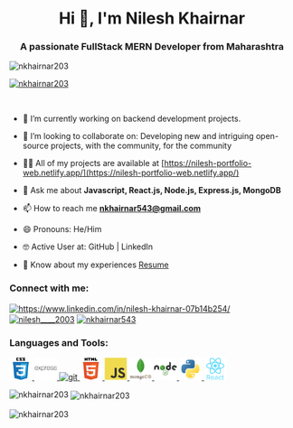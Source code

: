 <h1 align="center">Hi 👋, I'm Nilesh Khairnar</h1>
<h3 align="center">A passionate FullStack MERN Developer from Maharashtra</h3>

<p align="left"> <img src="https://komarev.com/ghpvc/?username=nkhairnar203&label=Profile%20views&color=0e75b6&style=flat" alt="nkhairnar203" /> </p>

<p align="left"> <a href="https://github.com/ryo-ma/github-profile-trophy"><img src="https://github-profile-trophy.vercel.app/?username=nkhairnar203" alt="nkhairnar203" /></a> </p>

<p align="left"> <a href="https://twitter.com/" target="blank"><img src="https://img.shields.io/twitter/follow/?logo=twitter&style=for-the-badge" alt="" /></a> </p>

- 🔭 I’m currently working on backend development projects.

- 👯 I’m looking to collaborate on: Developing new and intriguing open-source projects, with the community, for the community

- 👨‍💻 All of my projects are available at [https://nilesh-portfolio-web.netlify.app/](https://nilesh-portfolio-web.netlify.app/)

- 💬 Ask me about **Javascript, React.js, Node.js, Express.js, MongoDB**

- 📫 How to reach me **nkhairnar543@gmail.com**

- 😄 Pronouns: He/Him

- 🤓 Active User at: GitHub | LinkedIn

- 📄 Know about my experiences [Resume](https://github.com/NKhairnar203/Nkhairnar203/edit/main/NileshKhairnar-FullStackWebDeveloper-01mP.pdf/)

<h3 align="left">Connect with me:</h3>
<p align="left">
<a href="https://linkedin.com/in/https://www.linkedin.com/in/nilesh-khairnar-07b14b254/" target="blank"><img align="center" src="https://raw.githubusercontent.com/rahuldkjain/github-profile-readme-generator/master/src/images/icons/Social/linked-in-alt.svg" alt="https://www.linkedin.com/in/nilesh-khairnar-07b14b254/" height="30" width="40" /></a>
<a href="https://instagram.com/nilesh____2003" target="blank"><img align="center" src="https://raw.githubusercontent.com/rahuldkjain/github-profile-readme-generator/master/src/images/icons/Social/instagram.svg" alt="nilesh____2003" height="30" width="40" /></a>
<a href="https://www.leetcode.com/nkhairnar543" target="blank"><img align="center" src="https://raw.githubusercontent.com/rahuldkjain/github-profile-readme-generator/master/src/images/icons/Social/leet-code.svg" alt="nkhairnar543" height="30" width="40" /></a>
</p>

<h3 align="left">Languages and Tools:</h3>
<p align="left"> <a href="https://www.w3schools.com/css/" target="_blank" rel="noreferrer"> <img src="https://raw.githubusercontent.com/devicons/devicon/master/icons/css3/css3-original-wordmark.svg" alt="css3" width="40" height="40"/> </a> <a href="https://expressjs.com" target="_blank" rel="noreferrer"> <img src="https://raw.githubusercontent.com/devicons/devicon/master/icons/express/express-original-wordmark.svg" alt="express" width="40" height="40"/> </a> <a href="https://git-scm.com/" target="_blank" rel="noreferrer"> <img src="https://www.vectorlogo.zone/logos/git-scm/git-scm-icon.svg" alt="git" width="40" height="40"/> </a> <a href="https://www.w3.org/html/" target="_blank" rel="noreferrer"> <img src="https://raw.githubusercontent.com/devicons/devicon/master/icons/html5/html5-original-wordmark.svg" alt="html5" width="40" height="40"/> </a> <a href="https://developer.mozilla.org/en-US/docs/Web/JavaScript" target="_blank" rel="noreferrer"> <img src="https://raw.githubusercontent.com/devicons/devicon/master/icons/javascript/javascript-original.svg" alt="javascript" width="40" height="40"/> </a> <a href="https://www.mongodb.com/" target="_blank" rel="noreferrer"> <img src="https://raw.githubusercontent.com/devicons/devicon/master/icons/mongodb/mongodb-original-wordmark.svg" alt="mongodb" width="40" height="40"/> </a> <a href="https://nodejs.org" target="_blank" rel="noreferrer"> <img src="https://raw.githubusercontent.com/devicons/devicon/master/icons/nodejs/nodejs-original-wordmark.svg" alt="nodejs" width="40" height="40"/> </a> <a href="https://www.python.org" target="_blank" rel="noreferrer"> <img src="https://raw.githubusercontent.com/devicons/devicon/master/icons/python/python-original.svg" alt="python" width="40" height="40"/> </a> <a href="https://reactjs.org/" target="_blank" rel="noreferrer"> <img src="https://raw.githubusercontent.com/devicons/devicon/master/icons/react/react-original-wordmark.svg" alt="react" width="40" height="40"/> </a> </p>

<p><img align="left" src="https://github-readme-stats.vercel.app/api/top-langs?username=nkhairnar203&show_icons=true&locale=en&layout=compact" alt="nkhairnar203" /></p>

<p>&nbsp;<img align="center" src="https://github-readme-stats.vercel.app/api?username=nkhairnar203&show_icons=true&locale=en" alt="nkhairnar203" /></p>

<p><img align="center" src="https://github-readme-streak-stats.herokuapp.com/?user=nkhairnar203&" alt="nkhairnar203" /></p>
